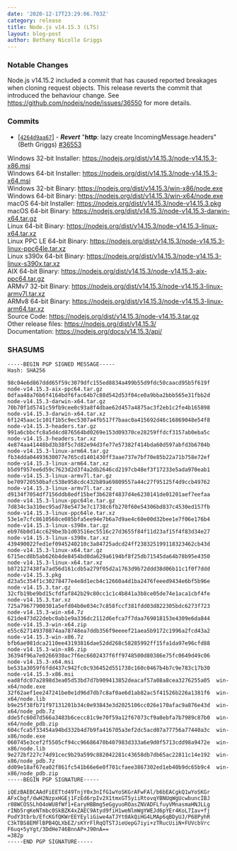 ```yaml
---
date: '2020-12-17T23:29:06.703Z'
category: release
title: Node.js v14.15.3 (LTS)
layout: blog-post
author: Bethany Nicolle Griggs
---
```


### Notable Changes

Node.js v14.15.2 included a commit that has caused reported breakages when cloning request objects. This release reverts the commit that introduced the behaviour change. See https://github.com/nodejs/node/issues/36550 for more details.

### Commits

- [[`4264d9aa67`](https://github.com/nodejs/node/commit/4264d9aa67)] - **_Revert_** "**http**: lazy create IncomingMessage.headers" (Beth Griggs) [#36553](https://github.com/nodejs/node/pull/36553)

Windows 32-bit Installer: https://nodejs.org/dist/v14.15.3/node-v14.15.3-x86.msi \
Windows 64-bit Installer: https://nodejs.org/dist/v14.15.3/node-v14.15.3-x64.msi \
Windows 32-bit Binary: https://nodejs.org/dist/v14.15.3/win-x86/node.exe \
Windows 64-bit Binary: https://nodejs.org/dist/v14.15.3/win-x64/node.exe \
macOS 64-bit Installer: https://nodejs.org/dist/v14.15.3/node-v14.15.3.pkg \
macOS 64-bit Binary: https://nodejs.org/dist/v14.15.3/node-v14.15.3-darwin-x64.tar.gz \
Linux 64-bit Binary: https://nodejs.org/dist/v14.15.3/node-v14.15.3-linux-x64.tar.xz \
Linux PPC LE 64-bit Binary: https://nodejs.org/dist/v14.15.3/node-v14.15.3-linux-ppc64le.tar.xz \
Linux s390x 64-bit Binary: https://nodejs.org/dist/v14.15.3/node-v14.15.3-linux-s390x.tar.xz \
AIX 64-bit Binary: https://nodejs.org/dist/v14.15.3/node-v14.15.3-aix-ppc64.tar.gz \
ARMv7 32-bit Binary: https://nodejs.org/dist/v14.15.3/node-v14.15.3-linux-armv7l.tar.xz \
ARMv8 64-bit Binary: https://nodejs.org/dist/v14.15.3/node-v14.15.3-linux-arm64.tar.xz \
Source Code: https://nodejs.org/dist/v14.15.3/node-v14.15.3.tar.gz \
Other release files: https://nodejs.org/dist/v14.15.3/ \
Documentation: https://nodejs.org/docs/v14.15.3/api/

### SHASUMS

```
-----BEGIN PGP SIGNED MESSAGE-----
Hash: SHA256

98c04e6d867ddd65f59c3079dfc155ed8834a499b55d9fdc50caacd95b5f619f  node-v14.15.3-aix-ppc64.tar.gz
0dfaa48a76b6f4164bdf6fac64b7c88d542d53f04ce0a9bba2bbb565e31fbb2d  node-v14.15.3-darwin-x64.tar.gz
70b70f1d5741c59fb9cee0c93a8f4dbae62d457a4875ac3f2eb1c2fe4b165898  node-v14.15.3-darwin-x64.tar.xz
6f1245aac1c101f1b5c9ec5307a4fb517f7baac0a415692d46c16869048e54f8  node-v14.15.3-headers.tar.gz
991a6cbbcfc8a5d4cd876564bd0269e153d09370ce28259ffdcf3157ab0eba5c  node-v14.15.3-headers.tar.xz
4e874aa41448bd3b38f5c7d82e94d3fe77e57382f414bda60d597abfd3b6704b  node-v14.15.3-linux-arm64.tar.gz
fb34dda04493630077e765cd1401430ff3aae737e7bf70e85b22a71b758e72ef  node-v14.15.3-linux-arm64.tar.xz
b5d9f957ee6d59c7623d2d3f4a2db2646cd2197cb48ef3f17233e5ada970eab1  node-v14.15.3-linux-armv7l.tar.gz
be709720550bafc538e958cdc432b89a69809557a44c27f95125f4d9ccb49762  node-v14.15.3-linux-armv7l.tar.xz
d9134f7054df7156ddb8edf15bef3b628f4837d4e6230141de01201aef7eefaa  node-v14.15.3-linux-ppc64le.tar.gz
7d834c3a310ec95ad78e5473e7c1738c6fb270f60e54306bd837c4530ed157fb  node-v14.15.3-linux-ppc64le.tar.xz
53e1e7cfc8610568ce085bfa5ee94e7b6a7d9ae4c60e00d32bee1e7f06e176b4  node-v14.15.3-linux-s390x.tar.gz
eb976b0d14cc629be3b1d03516ec5516c27d3655f84f11d23af15f4f83d34e27  node-v14.15.3-linux-s390x.tar.xz
439490022fed1ef0945240210c3a84725adcd24ff238325199118323462cb43d  node-v14.15.3-linux-x64.tar.gz
6715ecd8b5ab626b4de8454bd0da629a6194bf8f25db71545da64b78b95e4350  node-v14.15.3-linux-x64.tar.xz
b872127438fa7ad56d161cdb5a279f05d2a1763d9b72ddd38d06b11c1f0f7ddd  node-v14.15.3.pkg
d23a5c354f1c30278477e4e8d1ecb4c12660a4d1ba2476feeed9434e6bf5b96e  node-v14.15.3.tar.gz
32cfb19be9bd15cfdfaf842b29c80cc1c1c4b841a3b8ce05de74e1aca1cbf4fe  node-v14.15.3.tar.xz
725a79677900301a5efd04b0e034c7c858fccf381fdd03d822305bdc6273f723  node-v14.15.3-win-x64.7z
621de473d22debc0ab1e9a336dc2112d6efca7f7daa769018153e4309e6da844  node-v14.15.3-win-x64.zip
e55c627149370874aa78748ea7ddb356f9eeeef21aea5b9172c1996a2fcd43a2  node-v14.15.3-win-x86.7z
bfb6ae981dca2110ee43193816dae52dd268c58285992ff15fa1da97e96cfd88  node-v14.15.3-win-x86.zip
36394f96a7e0266930ac7f6ec6602437f6ff9748500d80386e75fc0649d49c06  node-v14.15.3-x64.msi
be531a3059f6fdd437c942fc0c936452d551738c160c0467b4b7c9e783c17b30  node-v14.15.3-x86.msi
ead8fdc07a2898d3ea05d53bd7d7b909413852deacaf57a08a8cea3276255a05  win-x64/node.exe
32f62aef1ee247241be0e1d96d7db7c8af0ae6d1ab82ac5f41526b226a1381f6  win-x64/node.lib
b9e25f38fb71f97131201b34c0e93843e3d2025106cc026e170afac9a876e43d  win-x64/node_pdb.7z
dde5fc60d7d566a3483b6cecc81c9e70f59a12f67073cf9a0ebfa7b7989c87b0  win-x64/node_pdb.zip
604cfca5f33454a94bd332b4d7b9fa416705a3ef2dc5acd07a77756a77440a3c  win-x86/node.exe
060745e3cef2f5505cf94cc96686470b407983d333a6e9d0f5713cdd98a9472e  win-x86/node.lib
9e272bf227c74d91cec9b29a599c882042281c43658db7db65ac22811c14e192  win-x86/node_pdb.7z
dd09e18af67ea02f861fc541b66e6e0f701cfaee3867302ed1eb40b9dc65b9c4  win-x86/node_pdb.zip
-----BEGIN PGP SIGNATURE-----

iQEzBAEBCAAdFiEETtd49TnjY0x3nIfG1wYoSKGrAFwFAl/b6bEACgkQ1wYoSKGr
AFxCbgf/dwH2NzpxHGEj1FzEd6rpIv2X1tmxGT5yiiRtovqYBNUqWgUcwbuncIBJ
r08WCOSSLhO4oWU8fWf1+EaryHBBmg5eGgyuoROasZNVADFLfuyVMnasmaHNJLLg
rINb5rqKeNTmbc0SkBZK4xZAEC9Atyd9fiH1weNlmWgYWEJd6pYEr4KoL7Iav+fj
PodY3tbrb/EfcKGfQKWrEEYEyliGiwe4aTJYt0AkQiHG4LMAp6qBDyUJ/P68PyhR
C3kTBS8EMFlBPB4QLXbEZ/sKYrFlRqQTSTJieUepG7iyi+zTRucUiiN+FUVcbVrc
F6uq+5yYgt/3DdHe746BnnAP+J90nA==
=382p
-----END PGP SIGNATURE-----

```

